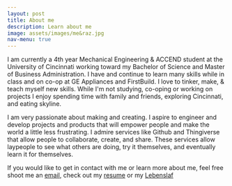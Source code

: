 ```yaml
---
layout: post
title: About me
description: Learn about me
image: assets/images/me&raz.jpg
nav-menu: true
---
```


I am currently a 4th year Mechanical Engineering & ACCEND student at the University of Cincinnati working toward my Bachelor of Science and Master of Business Administration. I have and continue to learn many skills while in class and on co-op at GE Appliances and FirstBuild. I love to tinker, make, & teach myself new skills. While I'm not studying, co-oping or working on projects I enjoy spending time with family and friends, exploring Cincinnati, and eating skyline.

I am very passionate about making and creating. I aspire to engineer and develop projects and products that will empower people and make the world a little less frustrating. I admire services like Github and Thingiverse that allow people to collaborate, create, and share. These services allow laypeople to see what others are doing, try it themselves, and eventually learn it for themselves.

If you would like to get in contact with me or learn more about me, feel free shoot me an <a href="mailto:dzierzakt@gmail.com">email</a>, check out my <a href="https://uc.box.com/s/m2cf7tssgwgid4g2248tag1k48tngz9c"> resume</a> or my <a href="https://uc.box.com/s/qje0m1xwnbjl94avt160irgoqtzy34nq">Lebenslaf</a>
